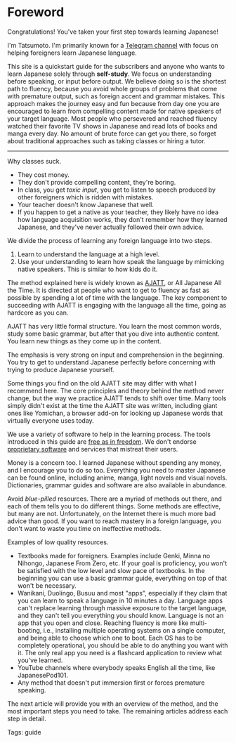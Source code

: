 # Foreword

Congratulations! You've taken your first step towards learning Japanese!

I'm Tatsumoto. I'm primarily known for a [Telegram channel](https://t.me/ajatt_tools)
with focus on helping foreigners learn Japanese language.

This site is a quickstart guide for the subscribers
and anyone who wants to learn Japanese solely through **self-study**.
We focus on understanding before speaking, or input before output.
We believe doing so is the shortest path to fluency,
because you avoid whole groups of problems that come with premature output,
such as foreign accent and grammar mistakes.
This approach makes the journey easy and fun
because from day one you are encouraged to learn from compelling content
made for native speakers of your target language.
Most people who persevered and reached fluency
watched their favorite TV shows in Japanese
and read lots of books and manga every day.
No amount of brute force can get you there,
so forget about traditional approaches such as taking classes or hiring a tutor.

****

Why classes suck.

* They cost money.
* They don't provide compelling content, they're boring.
* In class, you get *toxic input*,
you get to listen to speech produced by other foreigners which is ridden with mistakes.
* Your teacher doesn't know Japanese that well.
* If you happen to get a native as your teacher,
they likely have no idea how language acquisition works,
they don't remember how they learned Japanese,
and they've never actually followed their own advice.

We divide the process of learning any foreign language into two steps.

1) Learn to understand the language at a high level.
2) Use your understanding to learn how speak the language by mimicking native speakers.
This is similar to how kids do it.

The method explained here is widely known as
[AJATT](faq.html#whats-ajatt),
or All Japanese All the Time.
It is directed at people who want to get to fluency as fast as possible
by spending a lot of time with the language.
The key component to succeeding with AJATT is engaging with the language all the time,
going as hardcore as you can.

AJATT has very little formal structure.
You learn the most common words, study some basic grammar,
but after that you dive into authentic content.
You learn new things as they come up in the content.

The emphasis is very strong on input and comprehension in the beginning.
You try to get to understand Japanese perfectly
before concerning with trying to produce Japanese yourself.

Some things you find on the old AJATT site may differ with what I recommend here.
The core principles and theory behind the method never change,
but the way we practice AJATT tends to shift over time.
Many tools simply didn't exist at the time the AJATT site was written,
including giant ones like Yomichan, a browser add-on for looking up Japanese words
that virtually everyone uses today.

We use a variety of software to help in the learning process.
The tools introduced in this guide are
[free as in freedom](https://www.gnu.org/philosophy/free-sw.html).
We don't endorse
[proprietary software](https://www.gnu.org/proprietary/proprietary.html)
and services that mistreat their users.

Money is a concern too.
I learned Japanese without spending any money, and I encourage you to do so too.
Everything you need to master Japanese can be found online,
including anime, manga, light novels and visual novels.
Dictionaries, grammar guides and software are also available in abundance.

Avoid *blue-pilled* resources.
There are a myriad of methods out there,
and each of them tells you to do different things.
Some methods are effective, but many are not.
Unfortunately, on the Internet there is much more bad advice than good.
If you want to reach mastery in a foreign language,
you don't want to waste you time on ineffective methods.

Examples of low quality resources.

* Textbooks made for foreigners.
Examples include Genki, Minna no Nihongo, Japanese From Zero, etc.
If your goal is proficiency, you won't be satisfied with the low level and slow pace of textbooks.
In the beginning you can use a basic grammar guide,
everything on top of that won't be necessary.
* Wanikani, Duolingo, Busuu and most "apps",
especially if they claim that you can learn to speak a language in 10 minutes a day.
Language apps can't replace learning through massive exposure to the target language,
and they can't tell you everything you should know.
Language is not an app that you open and close.
Reaching fluency is more like multi-booting,
i.e., installing multiple operating systems on a single computer,
and being able to choose which one to boot.
Each OS has to be completely operational,
you should be able to do anything you want with it.
The only real app you need is a flashcard application to review what you've learned.
* YouTube channels where everybody speaks English all the time, like JapanesePod101.
* Any method that doesn't put immersion first or forces premature speaking.

The next article will provide you with an overview of the method,
and the most important steps you need to take.
The remaining articles address each step in detail.

Tags: guide
